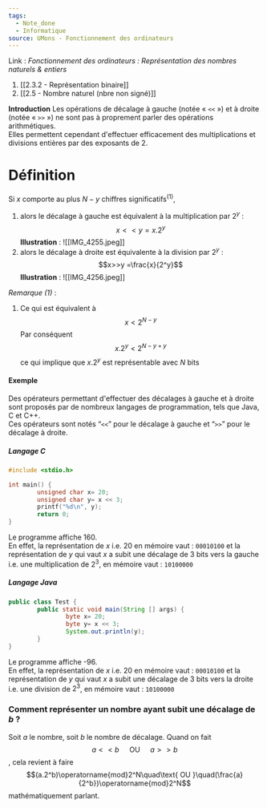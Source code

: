 ```yaml
---
tags:
  - Note_done
  - Informatique
source: UMons - Fonctionnement des ordinateurs
---
```


Link :
_Fonctionnement des ordinateurs : Représentation des nombres naturels & entiers_
1. [[2.3.2 - Représentation binaire]]
1. [[2.5 - Nombre naturel (nbre non signé)]]

**Introduction** 
Les opérations de décalage à gauche (notée « `<<` ») et à droite (notée « ``>>`` ») ne sont pas à proprement parler des opérations arithmétiques. 
\
Elles permettent cependant d'effectuer efficacement des multiplications et divisions entières par des exposants de 2.

# Définition
Si $x$ comporte au plus $N-y$ chiffres significatifs$^{(1)}$, 
1. alors le décalage à gauche est équivalent à la multiplication par $2^y$ : $$x<<y=x.2^y$$
**Illustration** : ![[IMG_4255.jpeg]]
2. alors le décalage à droite est équivalente à la division par $2^y$ : $$x>>y =\frac{x}{2^y}$$
**Illustration** : ![[IMG_4256.jpeg]]

_Remarque (1)_ :
1. Ce qui est équivalent à $$x<2^{N-y}$$Par conséquent $$x.2^y<2^{N-y+y}$$ ce qui implique que $x.2^y$ est représentable avec $N$ bits

#### Exemple
Des opérateurs permettant d'effectuer des décalages à gauche et à droite sont proposés par de nombreux langages de programmation, tels que Java, C et C++. 
\
Ces opérateurs sont notés “``<<``” pour le décalage à gauche et “``>>``” pour le décalage à droite.

##### Langage C
```c
#include <stdio.h>

int main() {
		unsigned char x= 20;
		unsigned char y= x << 3;
		printf("%d\n", y);
		return 0;
}
```
Le programme affiche 160.
\
En effet, la représentation de $x$ i.e. 20 en mémoire vaut : `00010100` et la représentation de $y$ qui vaut $x$ a subit une décalage de 3 bits vers la gauche i.e. une multiplication de $2^3$, en mémoire vaut : `10100000`

##### Langage Java 
```java 
public class Test {
		public static void main(String [] args) {
				byte x= 20;
				byte y= x << 3;
				System.out.println(y);
		}
}
```
Le programme affiche -96.
\
En effet, la représentation de $x$ i.e. 20 en mémoire vaut : `00010100` et la représentation de $y$ qui vaut $x$ a subit une décalage de 3 bits vers la droite i.e. une division de $2^3$, en mémoire vaut : `10100000`

### Comment représenter un nombre ayant subit une décalage de $b$ ?
Soit $a$ le nombre, soit $b$ le nombre de décalage.
Quand on fait $$a<<b\quad\text{ OU }\quad a>>b$$, cela revient à faire $$(a.2^b)\operatorname{mod}2^N\quad\text{ OU }\quad(\frac{a}{2^b})\operatorname{mod}2^N$$ mathématiquement parlant.
